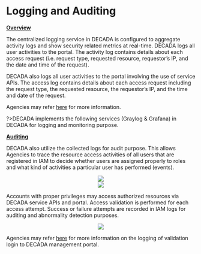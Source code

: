 # Logging and Auditing

**<u>Overview</u>**

The centralized logging service in DECADA is configured to aggregate activity logs and show security related metrics at real-time. DECADA logs all user activities to the portal. The activity log contains details about each access request (i.e. request type, requested resource, requestor’s IP, and the date and time of the request). 

DECADA also logs all user activities to the portal involving the use of service APIs. The access log contains details about each access request including the request type, the requested resource, the requestor’s IP, and the time and date of the request.

Agencies may refer [here](https://siotteam.atlassian.net/wiki/spaces/DUG/pages/2258927733) for more information.

?>DECADA implements the following services (Graylog & Grafana) in DECADA for logging and monitoring purpose. 

**<u>Auditing</u>**

DECADA also utilize the  collected logs for audit purpose. This allows Agencies to trace the resource access activities of all users that are registered in IAM to decide whether users are assigned properly to roles and what kind of activities a particular user has performed (events).

<div align=center>
<img src="./images/security/activitiesonIoTHub.png"/>
</div>

<div align=center>
<img src="./images/security/eventsOccuringatTSDB.png"/>
</div>

Accounts with proper privileges may access authorized resources via DECADA service APIs and portal. Access validation is performed for each access attempt. Success or failure attempts are recorded in IAM logs for auditing and abnormality detection purposes.

<div align=center>
<img src="./images/security/activitiesOnValidationLogin.png"/>
</div>

Agencies may refer [here](https://siotteam.atlassian.net/wiki/spaces/DUG/pages/2258436183/Multi-Tenancy) for more information on the logging of validation login to DECADA management portal.